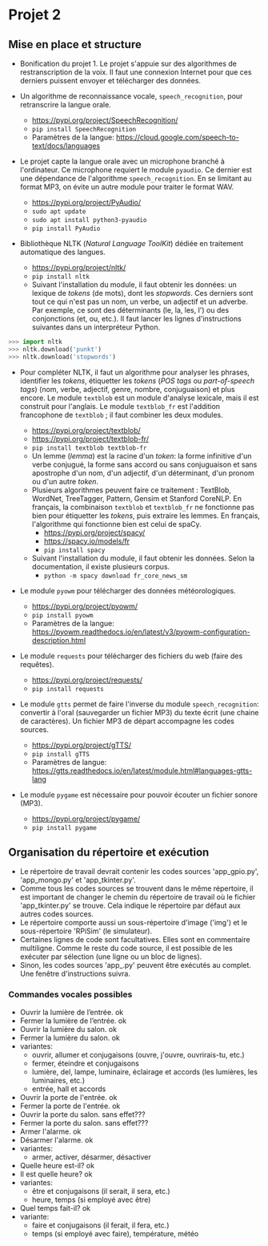 # Projet 2

## Mise en place et structure

- Bonification du projet 1. Le projet s'appuie sur des algorithmes de restranscription de la voix. Il faut une connexion Internet pour que ces derniers puissent envoyer et télécharger des données.

- Un algorithme de reconnaissance vocale, `speech_recognition`, pour retranscrire la langue orale.
    - https://pypi.org/project/SpeechRecognition/
    - `pip install SpeechRecognition`
    - Paramètres de la langue: https://cloud.google.com/speech-to-text/docs/languages

- Le projet capte la langue orale avec un microphone branché à l'ordinateur. Ce microphone requiert le module `pyaudio`. Ce dernier est une dépendance de l'algorithme `speech_recognition`. En se limitant au format MP3, on évite un autre module pour traiter le format WAV.
    - https://pypi.org/project/PyAudio/
    - `sudo apt update`
    - `sudo apt install python3-pyaudio`
    - `pip install PyAudio`

- Bibliothèque NLTK (*Natural Language ToolKit*) dédiée en traitement automatique des langues.
    - https://pypi.org/project/nltk/
    - `pip install nltk`
    - Suivant l'installation du module, il faut obtenir les données: un lexique de *tokens* (de mots), dont les *stopwords*. Ces derniers sont tout ce qui n'est pas un nom, un verbe, un adjectif et un adverbe. Par exemple, ce sont des déterminants (le, la, les, l') ou des conjonctions (et, ou, etc.). Il faut lancer les lignes d'instructions suivantes dans un interpréteur Python.

```python
>>> import nltk
>>> nltk.download('punkt')
>>> nltk.download('stopwords')
```

- Pour compléter NLTK, il faut un algorithme pour analyser les phrases, identifier les *tokens*, étiquetter les *tokens* (*POS tags* ou *part-of-speech tags*) (nom, verbe, adjectif, genre, nombre, conjuguaison) et plus encore. Le module `textblob` est un module d'analyse lexicale, mais il est construit pour l'anglais. Le module `textblob_fr` est l'addition francophone de `textblob` ; il faut combiner les deux modules.
    - https://pypi.org/project/textblob/
    - https://pypi.org/project/textblob-fr/
    - `pip install textblob textblob-fr`
    - Un lemme (*lemma*) est la racine d'un *token*: la forme infinitive d'un verbe conjugué, la forme sans accord ou sans conjuguaison et sans apostrophe d'un nom, d'un adjectif, d'un déterminant, d'un pronom ou d'un autre *token*.
    - Plusieurs algorithmes peuvent faire ce traitement : TextBlob, WordNet, TreeTagger, Pattern, Gensim et Stanford CoreNLP. En français, la combinaison `textblob` et `textblob_fr` ne fonctionne pas bien pour étiquetter les *tokens*, puis extraire les lemmes. En français, l'algorithme qui fonctionne bien est celui de spaCy.
        - https://pypi.org/project/spacy/
        - https://spacy.io/models/fr
        - `pip install spacy`
    - Suivant l'installation du module, il faut obtenir les données. Selon la documentation, il existe plusieurs corpus.
        - `python -m spacy download fr_core_news_sm`

- Le module `pyowm` pour télécharger des données météorologiques.
    - https://pypi.org/project/pyowm/
    - `pip install pyowm`
    - Paramètres de la langue: https://pyowm.readthedocs.io/en/latest/v3/pyowm-configuration-description.html

- Le module `requests` pour télécharger des fichiers du web (faire des requêtes).
    - https://pypi.org/project/requests/
    - `pip install requests`

- Le module `gtts` permet de faire l'inverse du module `speech_recognition`: convertir à l'oral (sauvegarder un fichier MP3) du texte écrit (une chaine de caractères). Un fichier MP3 de départ accompagne les codes sources.
    - https://pypi.org/project/gTTS/
    - `pip install gTTS`
    - Paramètres de langue: https://gtts.readthedocs.io/en/latest/module.html#languages-gtts-lang

- Le module `pygame` est nécessaire pour pouvoir écouter un fichier sonore (MP3).
    - https://pypi.org/project/pygame/
    - `pip install pygame`

## Organisation du répertoire et exécution

- Le répertoire de travail devrait contenir les codes sources 'app_gpio.py', 'app_mongo.py' et 'app_tkinter.py'.
- Comme tous les codes sources se trouvent dans le même répertoire, il est important de changer le chemin du répertoire de travail où le fichier 'app_tkinter.py' se trouve. Cela indique le répertoire par défaut aux autres codes sources.
- Le répertoire comporte aussi un sous-répertoire d'image ('img') et le sous-répertoire 'RPiSim' (le simulateur).
- Certaines lignes de code sont facultatives. Elles sont en commentaire multiligne. Comme le reste du code source, il est possible de les exécuter par sélection (une ligne ou un bloc de lignes).
- Sinon, les codes sources 'app_.py' peuvent être exécutés au complet. Une fenêtre d'instructions suivra.

### Commandes vocales possibles

- Ouvrir la lumière de l’entrée. ok
- Fermer la lumière de l’entrée. ok
- Ouvrir la lumière du salon. ok
- Fermer la lumière du salon. ok
- variantes:
    - ouvrir, allumer et conjugaisons (ouvre, j'ouvre, ouvrirais-tu, etc.)
    - fermer, éteindre et conjugaisons
    - lumière, del, lampe, luminaire, éclairage et accords (les lumières, les luminaires, etc.) 
    - entrée, hall et accords
- Ouvrir la porte de l'entrée. ok
- Fermer la porte de l'entrée. ok
- Ouvrir la porte du salon. sans effet???
- Fermer la porte du salon. sans effet???
- Armer l'alarme. ok
- Désarmer l'alarme. ok
- variantes:
    - armer, activer, désarmer, désactiver
- Quelle heure est-il? ok
- Il est quelle heure? ok
- variantes:
    - être et conjugaisons (il serait, il sera, etc.)
    - heure, temps (si employé avec être)
- Quel temps fait-il? ok
- variante:
    - faire et conjugaisons (il ferait, il fera, etc.)
    - temps (si employé avec faire), température, météo
